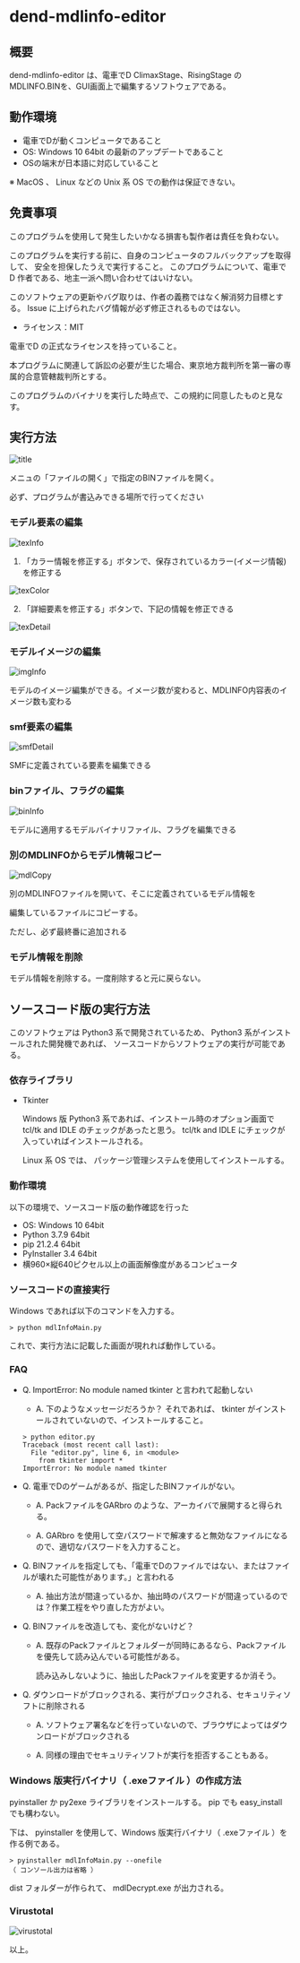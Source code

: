 # dend-mdlinfo-editor

## 概要

dend-mdlinfo-editor は、電車でD ClimaxStage、RisingStage のMDLINFO.BINを、GUI画面上で編集するソフトウェアである。

## 動作環境

* 電車でDが動くコンピュータであること
* OS: Windows 10 64bit の最新のアップデートであること
* OSの端末が日本語に対応していること

※ MacOS 、 Linux などの Unix 系 OS での動作は保証できない。

## 免責事項

このプログラムを使用して発生したいかなる損害も製作者は責任を負わない。

このプログラムを実行する前に、自身のコンピュータのフルバックアップを取得して、
安全を担保したうえで実行すること。
このプログラムについて、電車でD 作者である、地主一派へ問い合わせてはいけない。

このソフトウェアの更新やバグ取りは、作者の義務ではなく解消努力目標とする。
Issue に上げられたバグ情報が必ず修正されるものではない。

* ライセンス：MIT

電車でD の正式なライセンスを持っていること。

本プログラムに関連して訴訟の必要が生じた場合、東京地方裁判所を第一審の専属的合意管轄裁判所とする。

このプログラムのバイナリを実行した時点で、この規約に同意したものと見なす。

## 実行方法

![title](https://github.com/khttemp/dend-mdlinfo-editor/blob/main/image/title.png)

メニュの「ファイルの開く」で指定のBINファイルを開く。

必ず、プログラムが書込みできる場所で行ってください

### モデル要素の編集

![texInfo](https://github.com/khttemp/dend-mdlinfo-editor/blob/main/image/texInfo.png)

1. 「カラー情報を修正する」ボタンで、保存されているカラー(イメージ情報)を修正する

![texColor](https://github.com/khttemp/dend-mdlinfo-editor/blob/main/image/texColor.png)

2. 「詳細要素を修正する」ボタンで、下記の情報を修正できる

![texDetail](https://github.com/khttemp/dend-mdlinfo-editor/blob/main/image/texDetail.png)

### モデルイメージの編集

![imgInfo](https://github.com/khttemp/dend-mdlinfo-editor/blob/main/image/imgInfo.png)

モデルのイメージ編集ができる。イメージ数が変わると、MDLINFO内容表のイメージ数も変わる

### smf要素の編集

![smfDetail](https://github.com/khttemp/dend-mdlinfo-editor/blob/main/image/smfDetail.png)

SMFに定義されている要素を編集できる

### binファイル、フラグの編集

![binInfo](https://github.com/khttemp/dend-mdlinfo-editor/blob/main/image/binInfo.png)

モデルに適用するモデルバイナリファイル、フラグを編集できる

### 別のMDLINFOからモデル情報コピー

![mdlCopy](https://github.com/khttemp/dend-mdlinfo-editor/blob/main/image/mdlCopy.png)

別のMDLINFOファイルを開いて、そこに定義されているモデル情報を

編集しているファイルにコピーする。

ただし、必ず最終番に追加される

### モデル情報を削除

モデル情報を削除する。一度削除すると元に戻らない。

## ソースコード版の実行方法

このソフトウェアは Python3 系で開発されているため、 Python3 系がインストールされた開発機であれば、
ソースコードからソフトウェアの実行が可能である。


### 依存ライブラリ

* Tkinter

  Windows 版 Python3 系であれば、インストール時のオプション画面で tcl/tk and IDLE のチェックがあったと思う。
  tcl/tk and IDLE にチェックが入っていればインストールされる。
  
  Linux 系 OS では、 パッケージ管理システムを使用してインストールする。

### 動作環境

以下の環境で、ソースコード版の動作確認を行った

* OS: Windows 10 64bit
* Python 3.7.9 64bit
* pip 21.2.4 64bit
* PyInstaller 3.4 64bit
* 横960×縦640ピクセル以上の画面解像度があるコンピュータ

### ソースコードの直接実行

Windows であれば以下のコマンドを入力する。


````
> python mdlInfoMain.py
````

これで、実行方法に記載した画面が現れれば動作している。

### FAQ

* Q. ImportError: No module named tkinter と言われて起動しない

  * A. 下のようなメッセージだろうか？ それであれば、 tkinter がインストールされていないので、インストールすること。
  
  ````
  > python editor.py
  Traceback (most recent call last):
    File "editor.py", line 6, in <module>
      from tkinter import *
  ImportError: No module named tkinter
  ````


* Q. 電車でDのゲームがあるが、指定したBINファイルがない。  

  * A. PackファイルをGARbro のような、アーカイバで展開すると得られる。

  * A. GARbro を使用して空パスワードで解凍すると無効なファイルになるので、適切なパスワードを入力すること。


* Q. BINファイルを指定しても、「電車でDのファイルではない、またはファイルが壊れた可能性があります。」と言われる

  * A. 抽出方法が間違っているか、抽出時のパスワードが間違っているのでは？作業工程をやり直した方がよい。

* Q. BINファイルを改造しても、変化がないけど？

  * A. 既存のPackファイルとフォルダーが同時にあるなら、Packファイルを優先して読み込んでいる可能性がある。

    読み込みしないように、抽出したPackファイルを変更するか消そう。

* Q. ダウンロードがブロックされる、実行がブロックされる、セキュリティソフトに削除される

  * A. ソフトウェア署名などを行っていないので、ブラウザによってはダウンロードがブロックされる

  * A. 同様の理由でセキュリティソフトが実行を拒否することもある。


### Windows 版実行バイナリ（ .exeファイル ）の作成方法

pyinstaller か py2exe ライブラリをインストールする。 pip でも  easy_install  でも構わない。

下は、 pyinstaller を使用して、Windows 版実行バイナリ（ .exeファイル ）を作る例である。

````
> pyinstaller mdlInfoMain.py --onefile
（ コンソール出力は省略 ）
````

dist フォルダーが作られて、 mdlDecrypt.exe が出力される。

### Virustotal

![virustotal](https://github.com/khttemp/dend-mdlbin-editor/blob/main/image/virustotal.png)

以上。